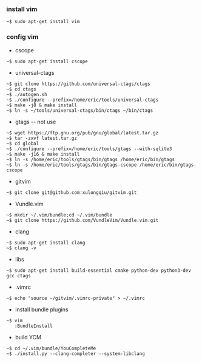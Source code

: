 ### install vim
```
~$ sudo apt-get install vim
```

### config vim
  - cscope
  ```
  ~$ sudo apt-get install cscope
  ```
  - universal-ctags
  ```
  ~$ git clone https://github.com/universal-ctags/ctags
  ~$ cd ctags
  ~$ ./autogen.sh
  ~$ ./configure --prefix=/home/eric/tools/universal-ctags
  ~$ make -j8 & make install
  ~$ ln -s ~/tools/universal-ctags/bin/ctags ~/bin/ctags
  ```
  - gtags -- not use
  ```
  ~$ wget https://ftp.gnu.org/pub/gnu/global/latest.tar.gz
  ~$ tar -zxvf latest.tar.gz
  ~$ cd global
  ~$ ./configure --prefix=/home/eric/tools/gtags --with-sqlite3
  ~$ make -j16 & make install
  ~$ ln -s /home/eric/tools/gtags/bin/gtags /home/eric/bin/gtags
  ~$ ln -s /home/eric/tools/gtags/bin/gtags-cscope /home/eric/bin/gtags-cscope
  ```
  - gitvim
  ```
  ~$ git clone git@github.com:xulongqiu/gitvim.git
  ```
  - Vundle.vim
  ```
  ~$ mkdir ~/.vim/bundle;cd ~/.vim/bundle
  ~$ git clone https://github.com/VundleVim/Vundle.vim.git
  ```
  - clang
  ```
  ~$ sudo apt-get install clang
  ~$ clang -v
  ```
  - libs
  ```
  ~$ sudo apt-get install build-essential cmake python-dev python3-dev gcc ctags
  ```
  - .vimrc
  ```
  ~$ echo "source ~/gitvim/.vimrc-private" > ~/.vimrc
  ```
  - install bundle plugins
  ```
  ~$ vim
     :BundleInstall
  ```
  - build YCM
  ```
  ~$ cd ~/.vim/bundle/YouCompleteMe
  ~$ ./install.py --clang-completer --system-libclang
  ```

